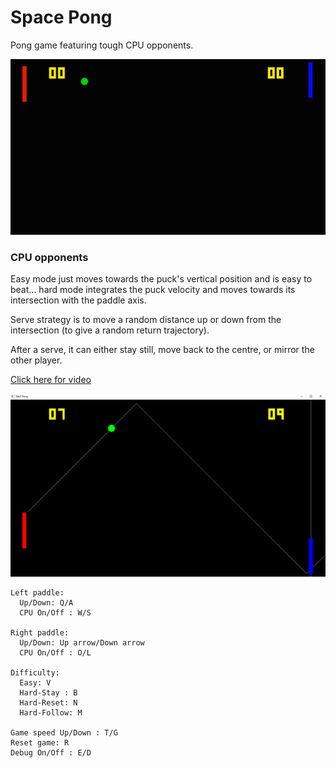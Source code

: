 # Space Pong
Pong game featuring tough CPU opponents.

![Pong image](img/pong.gif)

### CPU opponents

Easy mode just moves towards the puck's vertical position and is easy to beat... hard mode integrates the puck velocity and moves towards its intersection with the paddle axis.

Serve strategy is to move a random distance up or down from the intersection (to give a random return trajectory).

After a serve, it can either stay still, move back to the centre, or mirror the other player.

[Click here for video](img/pong.mp4)

![Pong image](img/sp1.png)

```
Left paddle:
  Up/Down: Q/A
  CPU On/Off : W/S

Right paddle:
  Up/Down: Up arrow/Down arrow
  CPU On/Off : O/L

Difficulty:
  Easy: V
  Hard-Stay : B
  Hard-Reset: N
  Hard-Follow: M

Game speed Up/Down : T/G
Reset game: R
Debug On/Off : E/D
```
